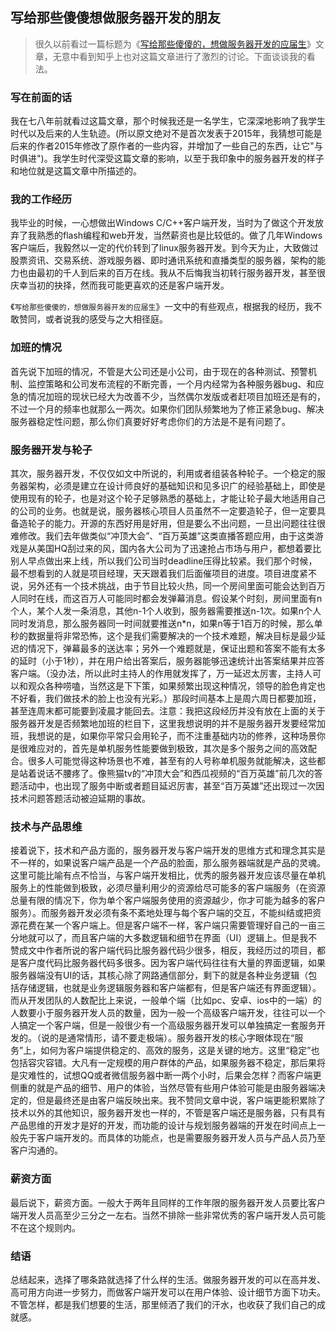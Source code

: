 ## 写给那些傻傻想做服务器开发的朋友

> 很久以前看过一篇标题为《[写给那些傻傻的，想做服务器开发的应届生](https://blog.csdn.net/likika2012/article/details/48972695)》文章，无意中看到知乎上也对这篇文章进行了激烈的讨论。下面谈谈我的看法。

### 写在前面的话

我在七八年前就看过这篇文章，那个时候我还是一名学生，它深深地影响了我学生时代以及后来的人生轨迹。(所以原文绝对不是首次发表于2015年，我猜想可能是后来的作者2015年修改了原作者的一些内容，并增加了一些自己的东西，让它"与时俱进")。我学生时代深受这篇文章的影响，以至于我印象中的服务器开发的样子和地位就是这篇文章中所描述的。

### 我的工作经历

我毕业的时候，一心想做出Windows C/C++客户端开发，当时为了做这个开发放弃了我熟悉的flash编程和web开发，当然薪资也是比较低的。做了几年Windows客户端后，我毅然以一定的代价转到了linux服务器开发。到今天为止，大致做过股票资讯、交易系统、游戏服务器、即时通讯系统和直播类型的服务器，架构的能力也由最初的千人到后来的百万在线。我从不后悔我当初转行服务器开发，甚至很庆幸当初的抉择，然而我可能更喜欢的还是客户端开发。

《`写给那些傻傻的，想做服务器开发的应届生`》一文中的有些观点，根据我的经历，我不敢赞同，或者说我的感受与之大相径庭。

### 加班的情况

首先说下加班的情况，不管是大公司还是小公司，由于现在的各种测试、预警机制、监控策略和公司发布流程的不断完善，一个月内经常为各种服务器bug、和应急的情况加班的现状已经大为改善不少，当然偶尔发版或者赶项目加班还是有的，不过一个月的频率也就那么一两次。如果你们团队频繁地为了修正紧急bug、解决服务器稳定性问题，那么你们真要好好考虑你们的方法是不是有问题了。

### 服务器开发与轮子

其次，服务器开发，不仅仅如文中所说的，利用或者组装各种轮子。一个稳定的服务器架构，必须是建立在设计师良好的基础知识和见多识广的经验基础上，即使是使用现有的轮子，也是对这个轮子足够熟悉的基础上，才能让轮子最大地适用自己的公司的业务。也就是说，服务器核心项目人员虽然不一定要造轮子，但一定要具备造轮子的能力。开源的东西好用是好用，但是要么不出问题，一旦出问题往往很难修改。我们去年做类似“冲顶大会”、“百万英雄”这类直播答题应用，由于这类游戏是从美国HQ刮过来的风，国内各大公司为了迅速抢占市场与用户，都想着要比别人早点做出来上线，所以我们公司当时deadline压得比较紧。我们那个时候，最不想看到的人就是项目经理，天天跟着我们后面催项目的进度。项目进度紧不说，另外还有一个技术挑战，由于节目比较火热，同一个房间里面可能会达到百万人同时在线，而这百万人可能同时都会发弹幕消息。假设某个时刻，房间里面有n个人，某个人发一条消息，其他n-1个人收到，服务器需要推送n-1次。如果n个人同时发消息，那么服务器同一时间就要推送n*n，如果n等于1百万的时候，那么单秒的数据量将非常恐怖，这个是我们需要解决的一个技术难题，解决目标是最少延迟的情况下，弹幕最多的送达率；另外一个难题就是，保证出题和答案不能有太多的延时（小于1秒），并在用户给出答案后，服务器能够迅速统计出答案结果并应答客户端。（没办法，所以此时主持人的作用就发挥了，万一延迟太厉害，主持人可以和观众各种唠嗑，当然这是下下策，如果频繁出现这种情况，领导的脸色肯定也不好看，我们做技术的脸上也没有光彩。）那段时间基本上是周六周日都要加班，甚至连周末都可能要到凌晨才能回去。注意：我把这段经历并没有放在上面的关于服务器开发是否频繁地加班的栏目下，这里我想说明的并不是服务器开发要经常加班，我想说的是，如果你平常只会用轮子，而不注重基础内功的修养，这种场景你是很难应对的，首先是单机服务性能要做到极致，其次是多个服务之间的高效配合。很多人可能觉得这种场景也不难，甚至有的人号称单机服务就能解决，这些都是站着说话不腰疼了。像熊猫tv的“冲顶大会”和西瓜视频的“百万英雄”前几次的答题活动中，也出现了服务中断或者题目延迟厉害，甚至“百万英雄”还出现过一次因技术问题答题活动被迫延期的事故。

### 技术与产品思维

接着说下，技术和产品方面的，服务器开发与客户端开发的思维方式和理念其实是不一样的，如果说客户端产品是一个产品的脸面，那么服务器端就是产品的灵魂。这里可能比喻有点不恰当，与客户端开发相比，优秀的服务器开发应该尽量在单机服务上的性能做到极致，必须尽量利用少的资源给尽可能多的客户端服务（在资源总量有限的情况下，你为单个客户端服务使用的资源越少，你才可能为越多的客户服务）。而服务器开发必须有条不紊地处理与每个客户端的交互，不能纠结或把资源花费在某一个客户端上。但是客户端不一样，客户端只需要管理好自己的一亩三分地就可以了，而且客户端的大多数逻辑和细节在界面（UI）逻辑上。但是我不赞成文中作者所说的客户端代码比服务器代码少很多，相反，我经历过的项目，都是客户度代码比服务器代码多很多。因为客户端代码往往有大量的界面逻辑，如果服务器端没有UI的话，其核心除了网路通信部分，剩下的就是各种业务逻辑（包括存储逻辑，也就是业务逻辑服务器和客户端都有，但是客户端还有界面逻辑）。而从开发团队的人数配比上来说，一般单个端（比如pc、安卓、ios中的一端）的人数要小于服务器开发人员的数量，因为一般一个高级客户端开发，往往可以一个人搞定一个客户端，但是一般很少有一个高级服务器开发可以单独搞定一套服务开发的。（说的是通常情形，请不要走极端）。服务器开发的核心字眼体现在“服务”上，如何为客户端提供稳定的、高效的服务，这是关键的地方。这里“稳定”也包括容灾容错。大凡有一定规模的用户群体的产品，如果服务器不稳定，那后果将是灾难性的，试想QQ或者微信服务器中断一两个小时，后果会怎样？而客户端更侧重的就是产品的细节、用户的体验，当然尽管有些用户体验可能是由服务器端决定的，但是最终还是由客户端反映出来。我不赞同文章中说，客户端更能积累除了技术以外的其他知识，服务器开发也一样的，不管是客户端还是服务器，只有具有产品思维的开发才是好的开发，而功能的设计与规划服务器端的开发在时间点上一般先于客户端开发的。而具体的功能点，也是需要服务器开发人员与产品人员乃至客户沟通的。

### 薪资方面

最后说下，薪资方面。一般大于两年且同样的工作年限的服务器开发人员要比客户端开发人员高至少三分之一左右。当然不排除一些非常优秀的客户端开发人员可能不在这个规则内。

### 结语

总结起来，选择了哪条路就选择了什么样的生活。做服务器开发的可以在高并发、高可用方向进一步努力，而做客户端开发可以在用户体验、设计细节方面下功夫。不管怎样，都是我们想要的生活，那里倾洒了我们的汗水，也收获了我们自己的成就感。
